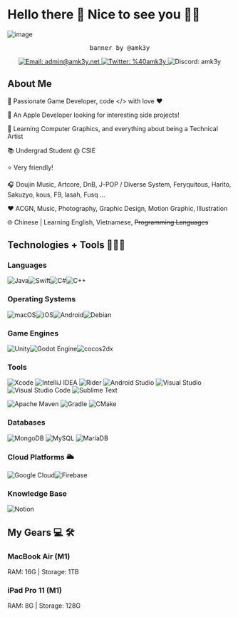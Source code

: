 # Hello there 👋 Nice to see you 🥳🥳
![image](https://user-images.githubusercontent.com/37068498/220413612-561d46d0-ef4d-4d6f-8102-954385d2c78b.png)
<p align="center">
  <samp>banner by @amk3y</font>
</p>
<p align="center">
  <a href="mailto: admin@amk3y.net">
  <img src="https://img.shields.io/badge/admin%40amk3y.net-D14836?style=flat-square&logo=gmail&logoColor=white" alt="Email: admin@amk3y.net">
  </a>
  <a href="https://twitter.com/amk3y" target="_blank" rel="noopener noreferrer">
  <img src="https://img.shields.io/badge/%40amk3y-%231DA1F2.svg?style=flat-square&logo=Twitter&logoColor=white" alt="Twitter: %40amk3y">
  </a>
  <img src="https://img.shields.io/badge/AM%235082-%235865F2.svg?style=flat-square&logo=discord&logoColor=white" alt="Discord: amk3y">
</p>

## About Me

🤩 Passionate Game Developer, code </> with love ❤️

🍎 An Apple Developer looking for interesting side projects!

🤯 Learning Computer Graphics, and everything about being a Technical Artist

📚 Undergrad Student @ CSIE

⭐️ Very friendly! 

🎧 Doujin Music, Artcore, DnB, J-POP / Diverse System, Feryquitous, Harito, Sakuzyo, kous, F9, lasah, Fusq ... 

❤️ ACGN, Music, Photography, Graphic Design, Motion Graphic, Illustration

🌐 Chinese | Learning English, Vietnamese, ~~Programming Languages~~ 

## Technologies + Tools 🧑🏻‍💻

### Languages
![Java](https://img.shields.io/badge/java-%23ED8B00.svg?style=for-the-badge&logo=java&logoColor=white)![Swift](https://img.shields.io/badge/swift-F54A2A?style=for-the-badge&logo=swift&logoColor=white)![C#](https://img.shields.io/badge/c%23-%23239120.svg?style=for-the-badge&logo=c-sharp&logoColor=white)![C++](https://img.shields.io/badge/c++-%2300599C.svg?style=for-the-badge&logo=c%2B%2B&logoColor=white)
### Operating Systems
![macOS](https://img.shields.io/badge/mac%20os-000000?style=for-the-badge&logo=macos&logoColor=F0F0F0)![iOS](https://img.shields.io/badge/iOS-000000?style=for-the-badge&logo=ios&logoColor=white)![Android](https://img.shields.io/badge/Android-3DDC84?style=for-the-badge&logo=android&logoColor=white)![Debian](https://img.shields.io/badge/Debian-D70A53?style=for-the-badge&logo=debian&logoColor=white)
### Game Engines
![Unity](https://img.shields.io/badge/unity-%23000000.svg?style=for-the-badge&logo=unity&logoColor=white)![Godot Engine](https://img.shields.io/badge/GODOT-%23FFFFFF.svg?style=for-the-badge&logo=godot-engine)![cocos2dx](https://user-images.githubusercontent.com/37068498/220389842-5cf30c4a-3f17-43ea-8c83-8957939f37bc.png)
### Tools
![Xcode](https://img.shields.io/badge/Xcode-007ACC?style=for-the-badge&logo=Xcode&logoColor=white)
![IntelliJ IDEA](https://img.shields.io/badge/IntelliJ_IDEA-000000.svg?style=for-the-badge&logo=intellij-idea&logoColor=white)
![Rider](https://img.shields.io/badge/Rider-000000.svg?style=for-the-badge&logo=Rider&logoColor=white&color=black&labelColor=crimson)
![Android Studio](https://img.shields.io/badge/Android%20Studio-3DDC84.svg?style=for-the-badge&logo=android-studio&logoColor=white)
![Visual Studio](https://img.shields.io/badge/Visual%20Studio-5C2D91.svg?style=for-the-badge&logo=visual-studio&logoColor=white)
![Visual Studio Code](https://img.shields.io/badge/Visual%20Studio%20Code-0078d7.svg?style=for-the-badge&logo=visual-studio-code&logoColor=white)
![Sublime Text](https://img.shields.io/badge/sublime_text-%23575757.svg?style=for-the-badge&logo=sublime-text&logoColor=important)

![Apache Maven](https://img.shields.io/badge/Apache%20Maven-C71A36?style=for-the-badge&logo=Apache%20Maven&logoColor=white)
![Gradle](https://img.shields.io/badge/Gradle-02303A.svg?style=for-the-badge&logo=Gradle&logoColor=white)
![CMake](https://img.shields.io/badge/CMake-%23008FBA.svg?style=for-the-badge&logo=cmake&logoColor=white)

### Databases
![MongoDB](https://img.shields.io/badge/MongoDB-%234ea94b.svg?style=for-the-badge&logo=mongodb&logoColor=white)
![MySQL](https://img.shields.io/badge/mysql-%2300f.svg?style=for-the-badge&logo=mysql&logoColor=white)
![MariaDB](https://img.shields.io/badge/MariaDB-003545?style=for-the-badge&logo=mariadb&logoColor=white)

### Cloud Platforms 🌥️
![Google Cloud](https://img.shields.io/badge/Google_Cloud-%234285F4.svg?style=for-the-badge&logo=google-cloud&logoColor=white)![Firebase](https://img.shields.io/badge/firebase-%23039BE5.svg?style=for-the-badge&logo=firebase)

### Knowledge Base
![Notion](https://img.shields.io/badge/Notion-%23000000.svg?style=for-the-badge&logo=notion&logoColor=white)

## My Gears 💻 🛠️

### MacBook Air (M1) 

RAM: 16G | Storage: 1TB 


### iPad Pro 11 (M1) 
RAM: 8G  | Storage: 128G
